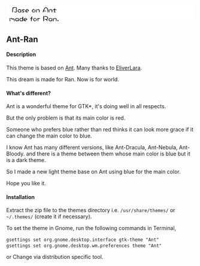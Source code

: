 ![](ant.png)

## Ant-Ran

#### Description

This theme is based on [Ant](https://github.com/EliverLara/Ant). Many thanks to [EliverLara](https://github.com/EliverLara).

This dream is made for Ran. Now is for world.

#### What's different?

Ant is a wonderful theme for GTK*, it's doing well in all respects.

But the only problem is that its main color is red.

Someone who prefers blue rather than red thinks it can look more grace if it can change the main color to blue.

I know Ant has many different versions, like Ant-Dracula, Ant-Nebula, Ant-Bloody. and there is a theme between them whose main color is blue but it is a dark theme.

So I made a new light theme base on Ant using blue for the main color.

Hope you like it.

#### Installation

Extract the zip file to the themes directory i.e. `/usr/share/themes/` or `~/.themes/` (create it  if necessary).

To set the theme in Gnome, run the following commands in Terminal,

```
gsettings set org.gnome.desktop.interface gtk-theme "Ant"
gsettings set org.gnome.desktop.wm.preferences theme "Ant"
```
or Change via distribution specific tool.
